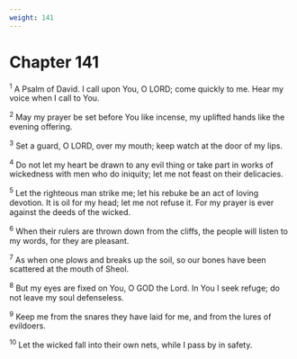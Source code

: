 ```yaml
---
weight: 141
---
```


# Chapter 141

<sup>1</sup> A Psalm of David. I call upon You, O LORD; come quickly to me. Hear my voice when I call to You. 

<sup>2</sup> May my prayer be set before You like incense, my uplifted hands like the evening offering. 

<sup>3</sup> Set a guard, O LORD, over my mouth; keep watch at the door of my lips. 

<sup>4</sup> Do not let my heart be drawn to any evil thing or take part in works of wickedness with men who do iniquity; let me not feast on their delicacies. 

<sup>5</sup> Let the righteous man strike me; let his rebuke be an act of loving devotion. It is oil for my head; let me not refuse it. For my prayer is ever against the deeds of the wicked. 

<sup>6</sup> When their rulers are thrown down from the cliffs, the people will listen to my words, for they are pleasant. 

<sup>7</sup> As when one plows and breaks up the soil, so our bones have been scattered at the mouth of Sheol. 

<sup>8</sup> But my eyes are fixed on You, O GOD the Lord. In You I seek refuge; do not leave my soul defenseless. 

<sup>9</sup> Keep me from the snares they have laid for me, and from the lures of evildoers. 

<sup>10</sup> Let the wicked fall into their own nets, while I pass by in safety. 


